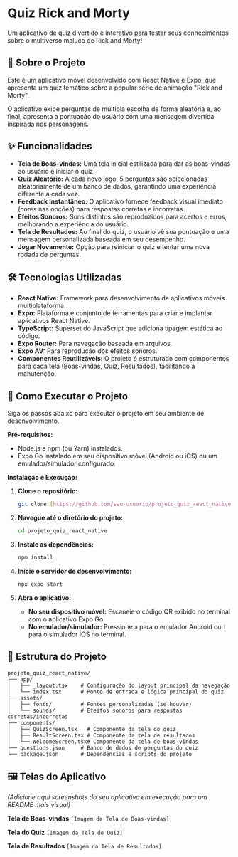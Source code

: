 # Quiz Rick and Morty

Um aplicativo de quiz divertido e interativo para testar seus conhecimentos sobre o multiverso maluco de Rick and Morty!

## 📜 Sobre o Projeto

Este é um aplicativo móvel desenvolvido com React Native e Expo, que apresenta um quiz temático sobre a popular série de animação "Rick and Morty".

O aplicativo exibe perguntas de múltipla escolha de forma aleatória e, ao final, apresenta a pontuação do usuário com uma mensagem divertida inspirada nos personagens.

## ✨ Funcionalidades

* **Tela de Boas-vindas:** Uma tela inicial estilizada para dar as boas-vindas ao usuário e iniciar o quiz.
* **Quiz Aleatório:** A cada novo jogo, 5 perguntas são selecionadas aleatoriamente de um banco de dados, garantindo uma experiência diferente a cada vez.
* **Feedback Instantâneo:** O aplicativo fornece feedback visual imediato (cores nas opções) para respostas corretas e incorretas.
* **Efeitos Sonoros:** Sons distintos são reproduzidos para acertos e erros, melhorando a experiência do usuário.
* **Tela de Resultados:** Ao final do quiz, o usuário vê sua pontuação e uma mensagem personalizada baseada em seu desempenho.
* **Jogar Novamente:** Opção para reiniciar o quiz e tentar uma nova rodada de perguntas.

## 🛠️ Tecnologias Utilizadas

* **React Native:** Framework para desenvolvimento de aplicativos móveis multiplataforma.
* **Expo:** Plataforma e conjunto de ferramentas para criar e implantar aplicativos React Native.
* **TypeScript:** Superset do JavaScript que adiciona tipagem estática ao código.
* **Expo Router:** Para navegação baseada em arquivos.
* **Expo AV:** Para reprodução dos efeitos sonoros.
* **Componentes Reutilizáveis:** O projeto é estruturado com componentes para cada tela (Boas-vindas, Quiz, Resultados), facilitando a manutenção.

## 🚀 Como Executar o Projeto

Siga os passos abaixo para executar o projeto em seu ambiente de desenvolvimento.

**Pré-requisitos:**

* Node.js e npm (ou Yarn) instalados.
* Expo Go instalado em seu dispositivo móvel (Android ou iOS) ou um emulador/simulador configurado.

**Instalação e Execução:**

1.  **Clone o repositório:**
    ```bash
    git clone [https://github.com/seu-usuario/projeto_quiz_react_native.git](https://github.com/seu-usuario/projeto_quiz_react_native.git)
    ```

2.  **Navegue até o diretório do projeto:**
    ```bash
    cd projeto_quiz_react_native
    ```

3.  **Instale as dependências:**
    ```bash
    npm install
    ```

4.  **Inicie o servidor de desenvolvimento:**
    ```bash
    npx expo start
    ```

5.  **Abra o aplicativo:**
    * **No seu dispositivo móvel:** Escaneie o código QR exibido no terminal com o aplicativo Expo Go.
    * **No emulador/simulador:** Pressione `a` para o emulador Android ou `i` para o simulador iOS no terminal.

## 📁 Estrutura do Projeto

```
projeto_quiz_react_native/
├── app/
│   ├── _layout.tsx    # Configuração do layout principal da navegação
│   └── index.tsx      # Ponto de entrada e lógica principal do quiz
├── assets/
│   ├── fonts/         # Fontes personalizadas (se houver)
│   └── sounds/        # Efeitos sonoros para respostas corretas/incorretas
├── components/
│   ├── QuizScreen.tsx   # Componente da tela do quiz
│   ├── ResultScreen.tsx # Componente da tela de resultados
│   └── WelcomeScreen.tsx# Componente da tela de boas-vindas
├── questions.json     # Banco de dados de perguntas do quiz
└── package.json       # Dependências e scripts do projeto
```

## 🖼️ Telas do Aplicativo

*(Adicione aqui screenshots do seu aplicativo em execução para um README mais visual)*

**Tela de Boas-vindas**
`[Imagem da Tela de Boas-vindas]`

**Tela do Quiz**
`[Imagem da Tela do Quiz]`

**Tela de Resultados**
`[Imagem da Tela de Resultados]`
